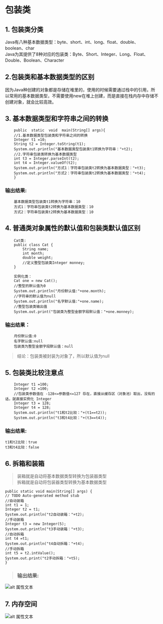 <!--
 * @Descripttion: 
 * @version: 
 * @Author: naxiaozi
 * @Date: 2022-06-23 14:35:29
 * @LastEditors: Please set LastEditors
 * @LastEditTime: 2022-06-23 17:19:20
-->
# 包装类
## 1. 包装类分类    
   Java有八种基本数据类型：byte、short、int、long、float、double、boolean、char    
   Java为其提供了8种对应的包装类：Byte、Short、Integer、Long、Float、Double、Boolean、Character
## 2.包装类和基本数据类型的区别
因为Java种创建的对象都是存储在堆里的，使用的时候需要通过栈中的引用，所以常用的基本数据类型，不需要使用new在堆上创建，而是直接在栈内存中存储不创建对象，就会比较高效。   
## 3. 基本数据类型和字符串之间的转换    
        public  static  void  main(String[] args){
        //1.基本数据类型包装类和字符串之间的转换
        Integer t1 =10;
        String t2 = Integer.toString(t1);
        System.out.println("基本数据类型包装类t1转换为字符串："+t2);
        //2.字符串包装类转换为基本数据类型  
        int t3 = Integer.parseInt(t2);
        int t4 = Integer.valueOf(t2);
        System.out.println("方式1：字符串包装类t2转换为基本数据类型："+t3);
        System.out.println("方式2：字符串包装类t2转换为基本数据类型："+t4);
        } 
           
###    输出结果:    
>            
        基本数据类型包装类t1转换为字符串：10    
        方式1：字符串包装类t2转换为基本数据类型：10    
        方式2：字符串包装类t2转换为基本数据类型：10        
## 4. 普通类对象属性的默认值和包装类默认值区别
        Cat类:    
        public class Cat {
            String name;
            int month;
            double weight;
            //定义整型包装类Integer monney;
        }
        
        实例化类：
        Cat one = new Cat();
        //整型的默认值为0
        System.out.println("月份默认值:"+one.month);
        //字符串的默认值为null
        System.out.println("名字默认值:"+one.name);
        //整型包装类输出值
        System.out.print("包装类为整型金额字段默认值："+one.monney);    
### 输出结果：
>   
        月份默认值:0   
        名字默认值:null   
        包装类为整型金额字段默认值：null    
>    结论：包装类被封装为对象了，所以默认值为null
## 5. 包装类比较注意点
        Integer t1 =100;
        Integer t2 =100;
        //包装类参数值在 -128<=参数值<=127 存在，直接从缓存区（对象池）取出，没有的话，就直接实例化 Integer
        Integer t3 = 128;
        Integer t4 = 128;
        System.out.println("t1和t2比较："+(t1==t2));
        System.out.println("t3和t4比较："+(t3==t4));    

### 输出结果:
>    
    t1和t2比较：true    
    t3和t4比较：false    
## 6. 拆箱和装箱
>    装箱就是自动将基本数据类型转换为包装器类型    
>    拆箱就是自动将包装器类型转换为基本数据类型

    public static void main(String[] args) {
	// TODO Auto-generated method stub
	//自动装箱
	int t1 = 1;
	Integer t2 = t1;
	System.out.println("t2自动装箱："+t2);
	//手动装箱
	Integer t3 = new Integer(5);
	System.out.println("t3手动装箱："+t3);
	//自动拆箱
	int t4 =t1;
	System.out.println("t4自动拆箱："+t4);
	//手动拆箱
	int t5 = t2.intValue();
	System.out.print("t2手动拆箱："+t5);
    }
>    ### 输出结果:
![alt 属性文本](https://user-images.githubusercontent.com/30765850/174935040-ce1566da-a810-49fe-a6bb-1758d5ee49ff.png)
## 7. 内存空间
![alt 属性文本](https://user-images.githubusercontent.com/30765850/174936972-8c9e6107-e91c-4288-b369-5477e50d61c0.png)



